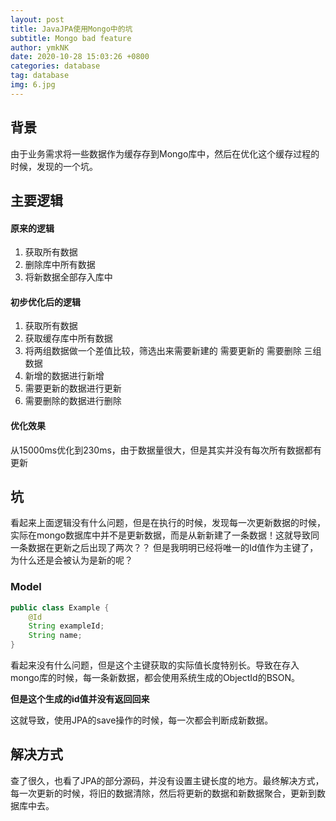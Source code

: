 ```yaml
---
layout: post
title: JavaJPA使用Mongo中的坑
subtitle: Mongo bad feature
author: ymkNK
date: 2020-10-28 15:03:26 +0800
categories: database
tag: database
img: 6.jpg
---
```

## 背景
由于业务需求将一些数据作为缓存存到Mongo库中，然后在优化这个缓存过程的时候，发现的一个坑。

## 主要逻辑
#### 原来的逻辑
1. 获取所有数据
2. 删除库中所有数据
3. 将新数据全部存入库中

#### 初步优化后的逻辑
1. 获取所有数据
2. 获取缓存库中所有数据
3. 将两组数据做一个差值比较，筛选出来需要新建的 需要更新的 需要删除 三组数据
4. 新增的数据进行新增
5. 需要更新的数据进行更新
6. 需要删除的数据进行删除

#### 优化效果
从15000ms优化到230ms，由于数据量很大，但是其实并没有每次所有数据都有更新

## 坑
看起来上面逻辑没有什么问题，但是在执行的时候，发现每一次更新数据的时候，实际在mongo数据库中并不是更新数据，而是从新新建了一条数据！这就导致同一条数据在更新之后出现了两次？？
但是我明明已经将唯一的Id值作为主键了，为什么还是会被认为是新的呢？

### Model

``` java
public class Example {
    @Id
    String exampleId;
    String name;
}
```

看起来没有什么问题，但是这个主键获取的实际值长度特别长。导致在存入mongo库的时候，每一条新数据，都会使用系统生成的ObjectId的BSON。

**但是这个生成的id值并没有返回回来**

这就导致，使用JPA的save操作的时候，每一次都会判断成新数据。

## 解决方式

查了很久，也看了JPA的部分源码，并没有设置主键长度的地方。最终解决方式，每一次更新的时候，将旧的数据清除，然后将更新的数据和新数据聚合，更新到数据库中去。


